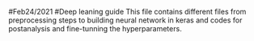 #Feb24/2021
#Deep leaning guide
This file contains different files from preprocessing steps to building neural network in keras and codes for postanalysis and fine-tunning the hyperparameters.
